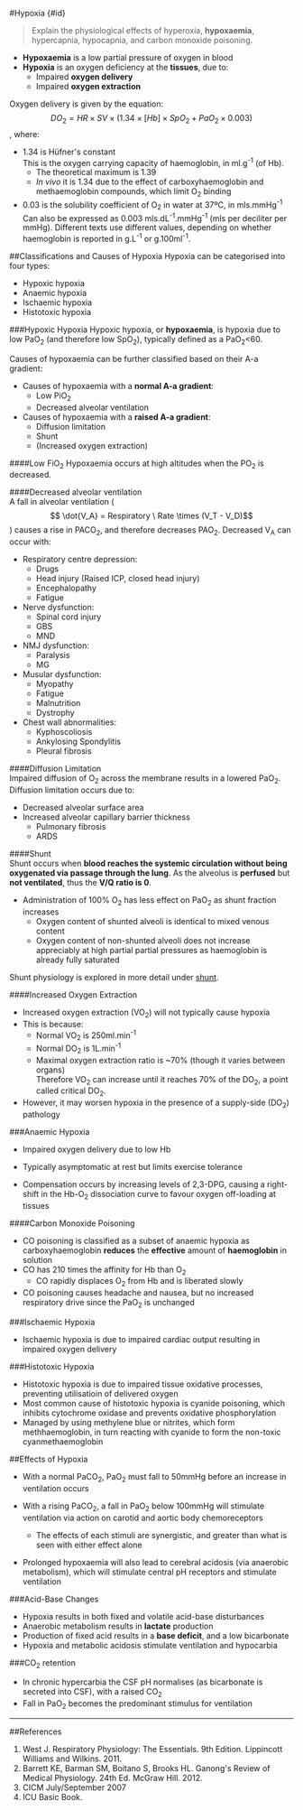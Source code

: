 #Hypoxia {#id}
> Explain the physiological effects of hyperoxia, **hypoxaemia**, hypercapnia, hypocapnia, and carbon monoxide poisoning.

* **Hypoxaemia** is a low partial pressure of oxygen in blood
* **Hypoxia** is an oxygen deficiency at the **tissues**, due to:
  * Impaired **oxygen delivery**
  * Impaired **oxygen extraction**
 
 
Oxygen delivery is given by the equation:  
$$ DO_2 = HR \times SV \times (1.34 \times[Hb] \times SpO_2 + PaO_2 \times 0.003)$$, where:
* 1.34 is Hüfner's constant  
  This is the oxygen carrying capacity of haemoglobin, in ml.g<sup>-1</sup> (of Hb).
    * The theoretical maximum is 1.39
    * *In vivo* it is 1.34 due to the effect of carboxyhaemoglobin and methaemoglobin compounds, which limit O<sub>2</sub> binding
* 0.03 is the solubility coefficient of O<sub>2</sub> in water at 37ºC, in mls.mmHg<sup>-1</sup>  
Can also be expressed as 0.003 mls.dL<sup>-1</sup>.mmHg<sup>-1</sup> (mls per deciliter per mmHg). Different texts use different values, depending on whether haemoglobin is reported in g.L<sup>-1</sup> or g.100ml<sup>-1</sup>.

##Classifications and Causes of Hypoxia
Hypoxia can be categorised into four types:
* Hypoxic hypoxia  
* Anaemic hypoxia
* Ischaemic hypoxia
* Histotoxic hypoxia

###Hypoxic Hypoxia
Hypoxic hypoxia, or **hypoxaemia**, is hypoxia due to low PaO<sub>2</sub> (and therefore low SpO<sub>2</sub>), typically defined as a PaO<sub>2</sub><60.

Causes of hypoxaemia can be further classified based on their A-a gradient:
* Causes of hypoxaemia with a **normal A-a gradient**:
  * Low PiO<sub>2</sub>
  * Decreased alveolar ventilation
* Causes of hypoxaemia with a **raised A-a gradient**:
  * Diffusion limitation
  * Shunt
  * (Increased oxygen extraction)



####Low FiO<sub>2</sub>
Hypoxaemia occurs at high altitudes when the PO<sub>2</sub> is decreased.


####Decreased alveolar ventilation  
A fall in alveolar ventilation ($$ \dot{V_A} = Respiratory \ Rate \times (V_T - V_D)$$ ) causes a rise in PACO<sub>2</sub>, and therefore decreases PAO<sub>2</sub>. Decreased V<sub>A</sub> can occur with:  
* Respiratory centre depression:
    * Drugs
    * Head injury (Raised ICP, closed head injury)
    * Encephalopathy
    * Fatigue
* Nerve dysfunction:
    * Spinal cord injury
    * GBS
    * MND
* NMJ dysfunction:
    * Paralysis
    * MG
* Musular dysfunction:
    * Myopathy
    * Fatigue
    * Malnutrition
    * Dystrophy
* Chest wall abnormalities:
    * Kyphoscoliosis
    * Ankylosing Spondylitis
    * Pleural fibrosis

####Diffusion Limitation  
Impaired diffusion of O<sub>2</sub> across the membrane results in a lowered PaO<sub>2</sub>. Diffusion limitation occurs due to:
* Decreased alveolar surface area
* Increased alveolar capillary barrier thickness
  * Pulmonary fibrosis
  * ARDS

####Shunt  
Shunt occurs when **blood reaches the systemic circulation without being oxygenated via passage through the lung**. As the alveolus is **perfused** but **not ventilated**, thus the **V/Q ratio is 0**.
* Administration of 100% O<sub>2</sub> has less effect on PaO<sub>2</sub> as shunt fraction increases
  * Oxygen content of shunted alveoli is identical to mixed venous content
  * Oxygen content of non-shunted alveoli does not increase appreciably at high partial partial pressures as haemoglobin is already fully saturated

Shunt physiology is explored in more detail under [shunt](shunt.md).

####Increased Oxygen Extraction
* Increased oxygen extraction (VO<sub>2</sub>) will not typically cause hypoxia
* This is because:
  * Normal VO<sub>2</sub> is 250ml.min<sup>-1</sup>
  * Normal DO<sub>2</sub> is 1L.min<sup>-1</sup>  
  * Maximal oxygen extraction ratio is ~70% (though it varies between organs)  
  Therefore VO<sub>2</sub> can increase until it reaches 70% of the DO<sub>2</sub>, a point called critical DO<sub>2</sub>.
* However, it may worsen hypoxia in the presence of a supply-side (DO<sub>2</sub>) pathology

###Anaemic Hypoxia
* Impaired oxygen delivery due to low Hb
* Typically asymptomatic at rest but limits exercise tolerance

* Compensation occurs by increasing levels of 2,3-DPG, causing a right-shift in the Hb-O<sub>2</sub> dissociation curve to favour oxygen off-loading at tissues

####Carbon Monoxide Poisoning
* CO poisoning is classified as a subset of anaemic hypoxia as carboxyhaemoglobin **reduces** the **effective** amount of **haemoglobin** in solution
* CO has 210 times the affinity for Hb than O<sub>2</sub>
  * CO rapidly displaces O<sub>2</sub> from Hb and is liberated slowly
* CO poisoning causes headache and nausea, but no increased respiratory drive since the PaO<sub>2</sub> is unchanged

###Ischaemic Hypoxia
* Ischaemic hypoxia is due to impaired cardiac output resulting in impaired oxygen delivery

###Histotoxic Hypoxia
* Histotoxic hypoxia is due to impaired tissue oxidative processes, preventing utilisatioin of delivered oxygen
* Most common cause of histotoxic hypoxia is cyanide poisoning, which inhibits cytochrome oxidase and prevents oxidative phosphorylation
* Managed by using methylene blue or nitrites, which form methhaemoglobin, in turn reacting with cyanide to form the non-toxic cyanmethaemoglobin

##Effects of Hypoxia
* With a normal PaCO<sub>2</sub>, PaO<sub>2</sub> must fall to 50mmHg before an increase in ventilation occurs
* With a rising PaCO<sub>2</sub>, a fall in PaO<sub>2</sub> below 100mmHg will stimulate ventilation via action on carotid and aortic body chemoreceptors
  * The effects of each stimuli are synergistic, and greater than what is seen with either effect alone


* Prolonged hypoxaemia will also lead to cerebral acidosis (via anaerobic metabolism), which will stimulate central pH receptors and stimulate ventilation

###Acid-Base Changes
* Hypoxia results in both fixed and volatile acid-base disturbances
* Anaerobic metabolism results in **lactate** production
* Production of fixed acid results in a **base deficit**, and a low bicarbonate
* Hypoxia and metabolic acidosis stimulate ventilation and hypocarbia

###CO<sub>2</sub> retention
* In chronic hypercarbia the CSF pH normalises (as bicarbonate is secreted into CSF), with a raised CO<sub>2</sub>
* Fall in PaO<sub>2</sub> becomes the predominant stimulus for ventilation

---
##References
1. West J. Respiratory Physiology: The Essentials. 9th Edition. Lippincott Williams and Wilkins. 2011.
2. Barrett KE, Barman SM, Boitano S, Brooks HL. Ganong's Review of Medical Physiology. 24th Ed. McGraw Hill. 2012.
3. CICM July/September 2007
4. ICU Basic Book.